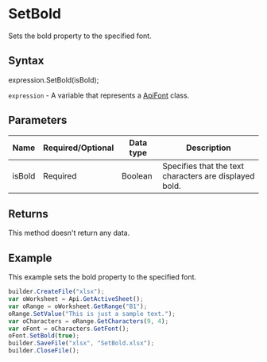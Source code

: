 # SetBold

Sets the bold property to the specified font.

## Syntax

expression.SetBold(isBold);

`expression` - A variable that represents a [ApiFont](../ApiFont.md) class.

## Parameters

| **Name** | **Required/Optional** | **Data type** | **Description** |
| ------------- | ------------- | ------------- | ------------- |
| isBold | Required | Boolean | Specifies that the text characters are displayed bold. |

## Returns

This method doesn't return any data.

## Example

This example sets the bold property to the specified font.

```javascript
builder.CreateFile("xlsx");
var oWorksheet = Api.GetActiveSheet();
var oRange = oWorksheet.GetRange("B1");
oRange.SetValue("This is just a sample text.");
var oCharacters = oRange.GetCharacters(9, 4);
var oFont = oCharacters.GetFont();
oFont.SetBold(true);
builder.SaveFile("xlsx", "SetBold.xlsx");
builder.CloseFile();
```